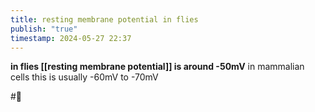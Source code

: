 ```yaml
---
title: resting membrane potential in flies
publish: "true"
timestamp: 2024-05-27 22:37
---
```

**in flies [[resting membrane potential]] is around -50mV** 
in mammalian cells this is usually -60mV to -70mV

#🥚 
